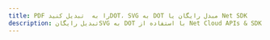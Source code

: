 ---title: PDF را به  تبدیل کنیدDOT، SVG به DOT مبدل رایگان یا Net SDKdescription: تبدیل رایگانSVG به DOT با استفاده از Net Cloud APIs & SDK همچنین اسناد PDF را در Cloud ایجاد، ویرایش و رندر کنید.---